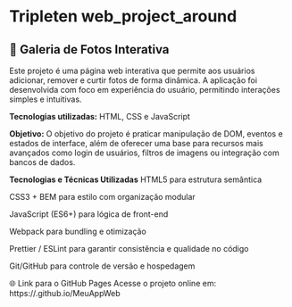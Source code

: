 # Tripleten web_project_around
## 📸 Galeria de Fotos Interativa

Este projeto é uma página web interativa que permite aos usuários adicionar, remover e curtir fotos de forma dinâmica. A aplicação foi desenvolvida com foco em experiência do usuário, permitindo interações simples e intuitivas.

 **Tecnologias utilizadas:**
HTML, CSS e JavaScript 

**Objetivo:**
O objetivo do projeto é praticar manipulação de DOM, eventos e estados de interface, além de oferecer uma base para recursos mais avançados como login de usuários, filtros de imagens ou integração com bancos de dados.

**Tecnologias e Técnicas Utilizadas**
HTML5 para estrutura semântica

CSS3 + BEM para estilo com organização modular

JavaScript (ES6+) para lógica de front-end

Webpack para bundling e otimização

Prettier / ESLint para garantir consistência e qualidade no código

Git/GitHub para controle de versão e hospedagem

🌐 Link para o GitHub Pages
Acesse o projeto online em:
https://<seu-usuario-github>.github.io/MeuAppWeb